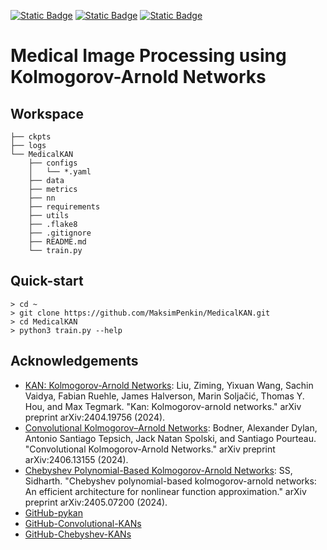 [![Static Badge](https://badgen.net/static/python/3.9/blue)](https://www.python.org/downloads/release/python-3913/)
[![Static Badge](https://badgen.net/static/pytorch/2.4.0/blue)](https://pytorch.org/get-started/locally/)
[![Static Badge](https://badgen.net/static/flake8/passed/green)](https://flake8.pycqa.org/en/latest/)


# Medical Image Processing using Kolmogorov-Arnold Networks

## Workspace
```
├── ckpts
├── logs
└── MedicalKAN
    ├── configs
    │   └── *.yaml
    ├── data
    ├── metrics
    ├── nn
    ├── requirements
    ├── utils
    ├── .flake8
    ├── .gitignore
    ├── README.md
    └── train.py
```

## Quick-start
```
> cd ~
> git clone https://github.com/MaksimPenkin/MedicalKAN.git
> cd MedicalKAN
> python3 train.py --help
```

## Acknowledgements
- [KAN: Kolmogorov-Arnold Networks](https://arxiv.org/pdf/2404.19756): Liu, Ziming, Yixuan Wang, Sachin Vaidya, Fabian Ruehle, James Halverson, Marin Soljačić, Thomas Y. Hou, and Max Tegmark. "Kan: Kolmogorov-arnold networks." arXiv preprint arXiv:2404.19756 (2024).
- [Convolutional Kolmogorov–Arnold Networks](https://arxiv.org/pdf/2406.13155v1): Bodner, Alexander Dylan, Antonio Santiago Tepsich, Jack Natan Spolski, and Santiago Pourteau. "Convolutional Kolmogorov-Arnold Networks." arXiv preprint arXiv:2406.13155 (2024).
- [Chebyshev Polynomial-Based Kolmogorov-Arnold Networks](https://arxiv.org/html/2405.07200v1): SS, Sidharth. "Chebyshev polynomial-based kolmogorov-arnold networks: An efficient architecture for nonlinear function approximation." arXiv preprint arXiv:2405.07200 (2024).
- [GitHub-pykan](https://github.com/KindXiaoming/pykan)
- [GitHub-Convolutional-KANs](https://github.com/AntonioTepsich/Convolutional-KANs)
- [GitHub-Chebyshev-KANs](https://github.com/SynodicMonth/ChebyKAN)
